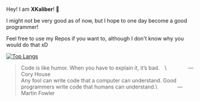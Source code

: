 Hey! I am **XKaliber**! 👋



I might not be very good as of now, but I hope to one day become a good programmer!

Feel free to use my Repos if you want to, although I don't know why you would do that xD

[![Top Langs](https://github-readme-stats.vercel.app/api/top-langs/?username=thexkaliber&theme=dark)](https://github.com/anuraghazra/github-readme-stats)

>Code is like humor. When you have to explain it, it’s bad.&emsp;\ &emsp; &emsp; &emsp; ― Cory House\
>Any fool can write code that a computer can understand. Good programmers write code that humans can understand.\ &emsp; &emsp; &emsp;― Martin Fowler
